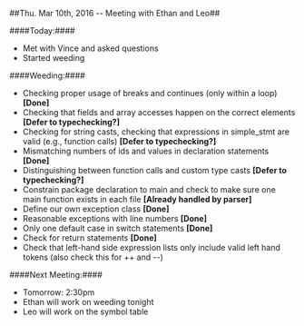 ##Thu. Mar 10th, 2016 -- Meeting with Ethan and Leo##

####Today:####
  * Met with Vince and asked questions
  * Started weeding

####Weeding:####
  * Checking proper usage of breaks and continues (only within a loop) **[Done]**
  * Checking that fields and array accesses happen on the correct elements **[Defer to typechecking?]**
  * Checking for string casts, checking that expressions in simple_stmt are valid (e.g., function calls) **[Defer to typechecking?]**
  * Mismatching numbers of ids and values in declaration statements **[Done]**
  * Distinguishing between function calls and custom type casts **[Defer to typechecking?]**
  * Constrain package declaration to main and check to make sure one main function exists in each file **[Already handled by parser]**
  * Define our own exception class **[Done]**
  * Reasonable exceptions with line numbers **[Done]**
  * Only one default case in switch statements **[Done]**
  * Check for return statements **[Done]**
  * Check that left-hand side expression lists only include valid left hand tokens (also check this for ++ and --) 
  
####Next Meeting:####
  * Tomorrow: 2:30pm
  * Ethan will work on weeding tonight
  * Leo will work on the symbol table
